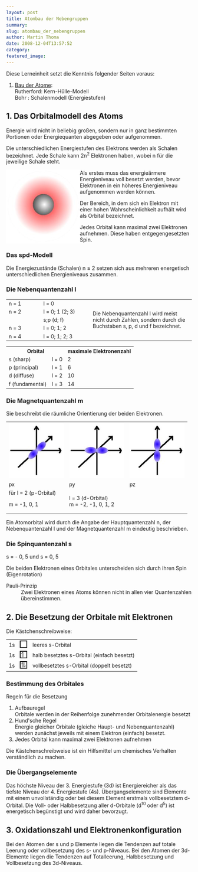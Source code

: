 ```yaml
---
layout: post
title: Atombau der Nebengruppen
summary: 
slug: atombau_der_nebengruppen
author: Martin Thoma
date: 2008-12-04T13:57:52
category: 
featured_image: 
---
```

<div class="knowledge"><p class="knowledge">Diese Lerneinheit setzt die Kenntnis folgender Seiten voraus:</p>
<ol>
    <li><a href="bau_der_atome.htm" >Bau der Atome</a>:<br/>
<span class="tab">Rutherford</span>: Kern-Hülle-Modell<br/>
<span class="tab">Bohr </span>: Schalenmodell (Energiestufen)</li></ol></div><h2>1. Das Orbitalmodell des Atoms</h2>
<p>Energie wird nicht in beliebig großen, sondern nur in ganz bestimmten Portionen oder Energiequanten abgegeben oder aufgenommen.</p>
<p>Die unterschiedlichen Energiestufen des Elektrons werden als Schalen bezeichnet. Jede Schale kann 2n<sup>2</sup> Elektronen haben, wobei n für die jeweilige Schale steht.</p>
<img src="bilder/aufenthaltswahrscheinlichkeit.jpg" style="float: left;" alt="Aufenthaltswahrscheinlichkeit" />

<p>Als erstes muss das energieärmere Energieniveau voll besetzt werden, bevor Elektronen in ein höheres Energieniveau aufgenommen werden können.</p>
<p>Der Bereich, in dem sich ein Elektron mit einer hohen Wahrscheinlichkeit aufhält wird als <span class="u">Orbital</span> bezeichnet.</p>
<p>Jedes Orbital kann maximal zwei Elektronen aufnehmen. Diese haben entgegengesetzten Spin.</p>
<h3>Das spd-Modell</h3>
<p>Die Energiezustände (Schalen) n &#8805; 2 setzen sich aus mehreren energetisch unterschiedlichen Energieniveaus zusammen.</p>
<h3>Die Nebenquantenzahl l</h3>
<table class="style1"><tbody><tr class="odd"><td style="width:80px">n = 1</td><td class="c1" style="width:120px">l = 0</td><td rowspan="5">Die Nebenquantenzahl l wird meist nicht durch Zahlen, sondern durch die Buchstaben s, p, d und f bezeichnet.</td>
</tr>
<tr>
    <td>n = 2</td><td class="c1">l = 0; 1 (2; 3)</td>
</tr><tr class="odd">
    <td><br/>
</td><td class="c1">s;p (d; f)</td>
</tr>
<tr>
    <td>n = 3 </td><td class="c1">l = 0; 1; 2 </td>
</tr><tr class="odd">
    <td>n = 4 </td><td class="c1">l = 0; 1; 2; 3</td>
</tr></tbody>
</table>

<table class="style1"><tbody>
<tr><th colspan="2">Orbital</th><th>maximale Elektronenzahl</th>
</tr>
<tr><td class="c1">s (sharp)</td>
    <td>l = 0</td>
    <td>2 </td>
</tr><tr class="odd"><td class="c1">p (principal) </td>
    <td>l = 1 </td>
    <td>6 </td>
</tr>
<tr><td class="c1">d (diffuse)</td>
    <td>l = 2</td>
    <td> 10 </td>
</tr><tr class="odd"><td class="c1"> f (fundamental) </td>
    <td> l = 3 </td>
    <td> 14 </td>
</tr></tbody>
</table>

<h3>Die Magnetquantenzahl m</h3>
<p>Sie beschreibt die räumliche Orientierung der beiden Elektronen.</p>
<table class="style1"><tbody>
<tr>
    <td><img src="bilder/px.jpg" alt="Ausrichtung" /></td>
    <td><img src="bilder/py.jpg" alt="Ausrichtung" /></td>
    <td><img src="bilder/pz.jpg" alt="Ausrichtung" /></td>
</tr><tr class="odd">
    <td>px</td>
    <td>py</td>
    <td>pz</td>
</tr>
<tr>
    <td>für l = 2 (p-Orbital)<br/>
<p>m = -1, 0, 1</p>
</td>
    <td>l = 3 (d-Orbital)<br/>
m = -2, -1, 0, 1, 2 </td>
    <td><br/>
</td>
</tr></tbody>
</table>



<p>Ein Atomorbital wird durch die Angabe der Hauptquantenzahl n, der Nebenquantenzahl l und der Magnetquantenzahl m eindeutig beschrieben.</p>
<h3>Die Spinquantenzahl s</h3>
<p>s = - 0, 5 und s = 0, 5</p>
<p>Die beiden Elektronen eines Orbitales unterscheiden sich durch ihren Spin (Eigenrotation)</p>
<dl><dt>Pauli-Prinzip</dt><dd>Zwei Elektronen eines Atoms können nicht in allen vier Quantenzahlen übereinstimmen.</dd></dl><h2>2. Die Besetzung der Orbitale mit Elektronen</h2>
<p>Die Kästchenschreibweise:</p>
<table class="style1"><tbody>
<tr>
    <td>1s</td>
    <td><img src="bilder/leeres_kaestchen.jpg" alt="Leeres Kästchen" /></td>
    <td>leeres s-Orbital</td>
</tr><tr class="odd">
    <td>1s</td>
    <td><img src="bilder/1_kaestchen.jpg" alt="Kästchen"/></td>
    <td>halb besetztes s-Orbital (einfach besetzt)</td>
</tr>
<tr>
    <td>1s</td>
    <td><img src="bilder/2_kaestchen.jpg" alt="Kästchen" /></td>
    <td>vollbesetztes s-Orbital (doppelt besetzt)</td>
</tr></tbody>
</table>

<h3>Bestimmung des Orbitales</h3>
<p>Regeln für die Besetzung</p>
<ol>
    <li>Aufbauregel<br/>
Orbitale werden in der Reihenfolge zunehmender Orbitalenergie besetzt</li>
    <li>Hund'sche Regel<br/>
Energie gleicher Orbitale (gleiche Haupt- und Nebenquantenzahl) werden zunächst jeweils mit einem Elektron (einfach) besetzt.</li>
    <li>Jedes Orbital kann maximal zwei Elektronen aufnehmen</li></ol>

<p>Die Kästchenschreibweise ist ein Hilfsmittel um chemisches Verhalten verständlich zu machen.</p>
<h3>Die Übergangselemente</h3>
<p>Das höchste Niveau der 3. Energiestufe (3d) ist Energiereicher als das tiefste Niveau der 4. Energiestufe (4s). Übergangselemente sind Elemente mit einem unvollständig oder bei diesem Element erstmals vollbesetztem d-Orbital. Die Voll- oder Halbbesetzung aller d-Orbitale (d<sup>10 </sup>oder d<sup>5</sup>) ist energetisch begünstigt und wird daher bevorzugt.</p>
<h2>3. Oxidationszahl und Elektronenkonfiguration</h2>
<p>Bei den Atomen der s und p Elemente liegen die Tendenzen auf totale Leerung oder vollbesetzung des s- und p-Niveaus. Bei den Atomen der 3d-Elemente liegen die Tendenzen auf Totalleerung, Halbbesetzung und Vollbesetzung des 3d-Niveaus.</p>
